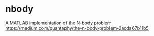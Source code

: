 # nbody
A MATLAB implementation of the N-body problem
https://medium.com/quantaphy/the-n-body-problem-2acda67b11b5
